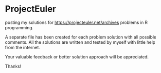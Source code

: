 # ProjectEuler
posting my solutions for https://projecteuler.net/archives problems in R programming.

A separate file has been created for each problem solution with all possible comments. All the solutions are written and tested by myself with little help from the internet.

Your valuable feedback or better solution approach will be appreciated.

Thanks!
